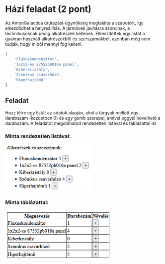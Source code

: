 # Házi feladat (2 pont)

Az AmonGalactica űrutazási-ügynökség megtalálta a szabotőrt, így elkezdődhet a helyreállítás. A járművek javításra szorulnak, a technikusoknak pedig alkatrészek kellenek. Elkészítettek egy listát a gyakran használt alkatrészekből és szerszámokból, azonban még nem tudják, hogy miből mennyi fog kelleni.

```javascript
[
    'Fluxuskondenzátor',
    '1x2x2-es 87552pb016a panel',
    'Kiberkristály',
    'Szónikus csavarhúzó',
    'Hiperhajtómű'
]
```

## Feladat

Hozz létre egy listát az adatok alapján, ahol a tárgyak mellett egy darabszám (kezdetben 0) és egy gomb szerepel, amivel eggyel növelhető a darabszám. A feladatot megoldhatod rendezetlen listával és táblázattal is!

### Minta rendezetlen listával:

![](minta1.png)

### Minta táblázattal:

![](minta2.png)